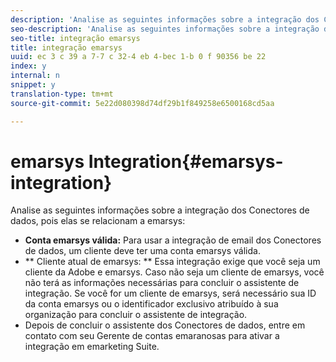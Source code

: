 ```yaml
---
description: 'Analise as seguintes informações sobre a integração dos Conectores de dados, pois elas se relacionam a emarsys '
seo-description: 'Analise as seguintes informações sobre a integração dos Conectores de dados, pois elas se relacionam a emarsys '
seo-title: integração emarsys
title: integração emarsys
uuid: ec 3 c 39 a 7-7 c 32-4 eb 4-bec 1-b 0 f 90356 be 22
index: y
internal: n
snippet: y
translation-type: tm+mt
source-git-commit: 5e22d080398d74df29b1f849258e6500168cd5aa

---
```



# emarsys Integration{#emarsys-integration}

Analise as seguintes informações sobre a integração dos Conectores de dados, pois elas se relacionam a emarsys:

* **Conta emarsys válida:** Para usar a integração de email dos Conectores de dados, um cliente deve ter uma conta emarsys válida.
* ** Cliente atual de emarsys: ** Essa integração exige que você seja um cliente da Adobe e emarsys. Caso não seja um cliente de emarsys, você não terá as informações necessárias para concluir o assistente de integração. Se você for um cliente de emarsys, será necessário sua ID da conta emarsys ou o identificador exclusivo atribuído à sua organização para concluir o assistente de integração.
* Depois de concluir o assistente dos Conectores de dados, entre em contato com seu Gerente de contas emaranosas para ativar a integração em emarketing Suite.

